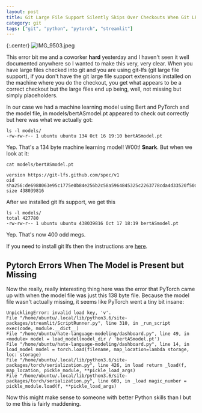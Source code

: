 ```yaml
---
layout: post
title: Git Large File Support Silently Skips Over Checkouts When Git LFS Isn't Installed
category: git
tags: ["git", "python", "pytorch", "streamlit"]
---
```

{:.center}
![IMG_9503.jpeg](/blog/assets/IMG_9503.jpeg)

This error bit me and a coworker **hard** yesterday and I haven't seen it well documented anywhere so I wanted to make this very, very clear.  When you have large files checked into git and you are using git-lfs (git large file support), if you don't have the git large file support extensions installed on the machine where you do the checkout, you get what appears to be a correct checkout but the large files end up being, well, not missing but simply placeholders. 

In our case we had a machine learning model using Bert and PyTorch and the model file, in models/bertASmodel.pt appeared to check out correctly but here was what we actually got:

    ls -l models/
    -rw-rw-r-- 1 ubuntu ubuntu 134 Oct 16 19:10 bertASmodel.pt
    
Yep.  That's a 134 byte machine learning model!  W00t!  **Snark**. But when we look at it:
  
    cat models/bertASmodel.pt
    
    version https://git-lfs.github.com/spec/v1
    oid sha256:de6988063e95c1775e0b84e256b2c58a5964845325c2263778cda4d33520f50a
    size 438039816

After we installed git lfs support, we get this

    ls -l models/
    total 427780
    -rw-rw-r-- 1 ubuntu ubuntu 438039816 Oct 17 18:19 bertASmodel.pt

Yep.  That's now 400 odd megs.

If you need to install git lfs then the instructions are [here](https://github.com/git-lfs/git-lfs/wiki/Installation).

## Pytorch Errors When The Model is Present but Missing

Now the really, really interesting thing here was the error that PyTorch came up with when the model file was just this 138 byte file.  Because the model file wasn't actually missing, it seems like PyTorch went a tiny bit insane:

    UnpicklingError: invalid load key, 'v'.
    File "/home/ubuntu/.local/lib/python3.6/site-packages/streamlit/ScriptRunner.py", line 310, in _run_script exec(code, module.__dict__)
    File "/home/ubuntu/hate-language-modeling/dashboard.py", line 49, in <module> model = load_model(model_dir / 'bertASmodel.pt')
    File "/home/ubuntu/hate-language-modeling/dashboard.py", line 14, in load_model model = torch.load(filename, map_location=lambda storage, loc: storage)
    File "/home/ubuntu/.local/lib/python3.6/site-packages/torch/serialization.py", line 426, in load return _load(f, map_location, pickle_module, **pickle_load_args)
    File "/home/ubuntu/.local/lib/python3.6/site-packages/torch/serialization.py", line 603, in _load magic_number = pickle_module.load(f, **pickle_load_args)
    
Now this might make sense to someone with better Python skills than I but to me this is fairly maddening.